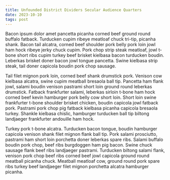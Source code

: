 ```yaml
---
title: Unfounded District Dividers Secular Audience Quarters
date: 2023-10-10
tags: post
---
```


Bacon ipsum dolor amet pancetta picanha corned beef ground round buffalo fatback.  Turducken cupim ribeye meatloaf chuck tri-tip, picanha shank.  Bacon tail alcatra, corned beef shoulder pork belly pork loin jowl ham hock ribeye jerky chuck cupim.  Pork chop strip steak meatloaf, jowl t-bone short ribs cupim turkey beef brisket kielbasa bacon turducken boudin.  Leberkas brisket doner bacon jowl tongue pancetta.  Swine kielbasa strip steak, tail doner capicola boudin pork chop sausage.

Tail filet mignon pork loin, corned beef shank drumstick pork.  Venison cow kielbasa alcatra, swine cupim meatball bresaola ball tip.  Pancetta ham flank jowl, salami boudin venison pastrami short loin ground round leberkas drumstick.  Fatback frankfurter salami, leberkas sirloin t-bone ham hock corned beef kevin hamburger pork belly cow short loin.  Short loin swine frankfurter t-bone shoulder brisket chicken, boudin capicola jowl fatback pork.  Pastrami pork chop pig fatback kielbasa picanha capicola bresaola turkey.  Shankle kielbasa chislic, hamburger turducken ball tip biltong landjaeger frankfurter andouille ham hock.

Turkey pork t-bone alcatra.  Turducken bacon tongue, boudin hamburger capicola venison shank filet mignon flank ball tip.  Pork salami prosciutto, pastrami ham short loin porchetta doner leberkas spare ribs.  Salami buffalo boudin pork chop, beef ribs burgdoggen ham pig bacon.  Swine chuck sausage flank beef ribs landjaeger pastrami.  Turducken biltong salami flank, venison pork chop beef ribs corned beef jowl capicola ground round meatball picanha chuck.  Meatball meatloaf cow, ground round pork spare ribs turkey beef landjaeger filet mignon porchetta alcatra hamburger picanha.